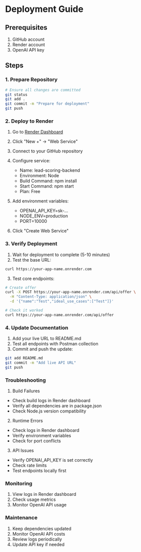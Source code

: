 # Deployment Guide

## Prerequisites
1. GitHub account
2. Render account
3. OpenAI API key

## Steps

### 1. Prepare Repository
```bash
# Ensure all changes are committed
git status
git add .
git commit -m "Prepare for deployment"
git push
```

### 2. Deploy to Render

1. Go to [Render Dashboard](https://dashboard.render.com)
2. Click "New +" → "Web Service"
3. Connect to your GitHub repository
4. Configure service:
   - Name: lead-scoring-backend
   - Environment: Node
   - Build Command: npm install
   - Start Command: npm start
   - Plan: Free
   
5. Add environment variables:
   - OPENAI_API_KEY=sk-...
   - NODE_ENV=production
   - PORT=10000

6. Click "Create Web Service"

### 3. Verify Deployment

1. Wait for deployment to complete (5-10 minutes)
2. Test the base URL:
```bash
curl https://your-app-name.onrender.com
```

3. Test core endpoints:
```bash
# Create offer
curl -X POST https://your-app-name.onrender.com/api/offer \
  -H "Content-Type: application/json" \
  -d '{"name":"Test","ideal_use_cases":["Test"]}'

# Check it worked
curl https://your-app-name.onrender.com/api/offer
```

### 4. Update Documentation

1. Add your live URL to README.md
2. Test all endpoints with Postman collection
3. Commit and push the update:
```bash
git add README.md
git commit -m "Add live API URL"
git push
```

### Troubleshooting

1. Build Failures
- Check build logs in Render dashboard
- Verify all dependencies are in package.json
- Check Node.js version compatibility

2. Runtime Errors
- Check logs in Render dashboard
- Verify environment variables
- Check for port conflicts

3. API Issues
- Verify OPENAI_API_KEY is set correctly
- Check rate limits
- Test endpoints locally first

### Monitoring

1. View logs in Render dashboard
2. Check usage metrics
3. Monitor OpenAI API usage

### Maintenance

1. Keep dependencies updated
2. Monitor OpenAI API costs
3. Review logs periodically
4. Update API key if needed